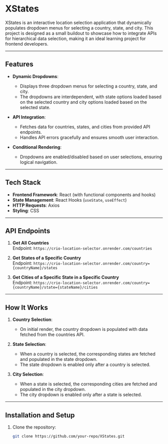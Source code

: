 # XStates

XStates is an interactive location selection application that dynamically populates dropdown menus for selecting a country, state, and city. This project is designed as a small buildout to showcase how to integrate APIs for hierarchical data selection, making it an ideal learning project for frontend developers.

---

## Features

- **Dynamic Dropdowns**: 
  - Displays three dropdown menus for selecting a country, state, and city.
  - The dropdowns are interdependent, with state options loaded based on the selected country and city options loaded based on the selected state.

- **API Integration**:
  - Fetches data for countries, states, and cities from provided API endpoints.
  - Handles API errors gracefully and ensures smooth user interaction.

- **Conditional Rendering**:
  - Dropdowns are enabled/disabled based on user selections, ensuring logical navigation.

---

## Tech Stack

- **Frontend Framework**: React (with functional components and hooks)
- **State Management**: React Hooks (`useState`, `useEffect`)
- **HTTP Requests**: Axios
- **Styling**: CSS

---

## API Endpoints

1. **Get All Countries**  
   Endpoint: `https://crio-location-selector.onrender.com/countries`

2. **Get States of a Specific Country**  
   Endpoint: `https://crio-location-selector.onrender.com/country={countryName}/states`

3. **Get Cities of a Specific State in a Specific Country**  
   Endpoint: `https://crio-location-selector.onrender.com/country={countryName}/state={stateName}/cities`

---

## How It Works

1. **Country Selection**:  
   - On initial render, the country dropdown is populated with data fetched from the countries API.

2. **State Selection**:  
   - When a country is selected, the corresponding states are fetched and populated in the state dropdown.
   - The state dropdown is enabled only after a country is selected.

3. **City Selection**:  
   - When a state is selected, the corresponding cities are fetched and populated in the city dropdown.
   - The city dropdown is enabled only after a state is selected.

---

## Installation and Setup

1. Clone the repository:
   ```bash
   git clone https://github.com/your-repo/XStates.git
